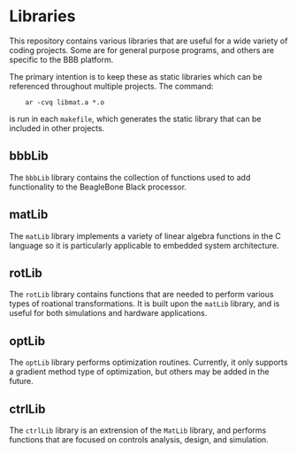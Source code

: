 
Libraries
=========

This repository contains various libraries that are useful
for a wide variety of coding projects.  Some are for general 
purpose programs, and others are specific to the BBB platform.

The primary intention is to keep these as static libraries 
which can be referenced throughout multiple projects. The command:

        ar -cvq libmat.a *.o

is run in each <code>makefile</code>, which generates the static 
library that can be included in other projects.


bbbLib
------
The <code>bbbLib</code> library contains the collection of 
functions used to add functionality to the BeagleBone Black
processor.


matLib
------
The <code>matLib</code> library implements a variety of linear 
algebra functions in the C language so it is particularly 
applicable to embedded system architecture.


rotLib
------
The <code>rotLib</code> library contains functions that are needed 
to perform various types of roational transformations.  It is built 
upon the <code>matLib</code> library, and is useful for both 
simulations and hardware applications.


optLib
------
The <code>optLib</code> library performs optimization 
routines.  Currently, it only supports a gradient method 
type of optimization, but others may be added in the 
future.


ctrlLib
-------
The <code>ctrlLib</code> library is an extrension of the 
<code>MatLib</code> library, and performs functions that are 
focused on controls analysis, design, and simulation.



